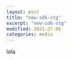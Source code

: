 ```yaml
---
layout: post
title: "new-sdk-stg"
excerpt: "new-sdk-stg"
modified: 2021-27-06
categories: media
---
```

lola

  <script>
    const url = new URL(window.location.href);
    const params = new URLSearchParams(url.search);
    const stripToken = params.get("stripToken");
    const interactionToken = params.get("interactionToken");
    const mediaId = params.get("mediaId");
    const oldSdk = params.get("oldSdk");
    if(stripToken) {
      document.body.innerHTML += `<div
      class="apester-strip apester-element"
      is-mobile-only="false"
      data-fast-strip="false"
      strip-background="rgba(249,249,249,100)"
      data-channel-tokens=${stripToken}
      header-font-size="80"
      header-font-family="BebasNeue"
      header-font-weight="700"
      item-text-color="black"
      header-font-color="rgba(204,0,51,0.2)"
      header-ltr="true"
      item-shape="square"
      item-has-shadow="false"
      item-size="small"
      header-text="what are you looking?"
      ></div>`;
    }
    if(mediaId) {
      document.body.innerHTML += `<div style="margin-top: 30px" class="apester-media" data-media-id=${mediaId} height="512"></div>`;
    }
    if (interactionToken) {
      document.body.innerHTML += `<interaction data-token=${interactionToken} data-context="true" data-tags="" data-fallback="false"></interaction>`
    }
    if (oldSdk) {
	fetch('https://static.stg.apester.com/js/sdk/latest/apester-sdk.js')
    } else {
	fetch('https://sdk.stg.apester.com/core.min.js');
    } 
  </script>
